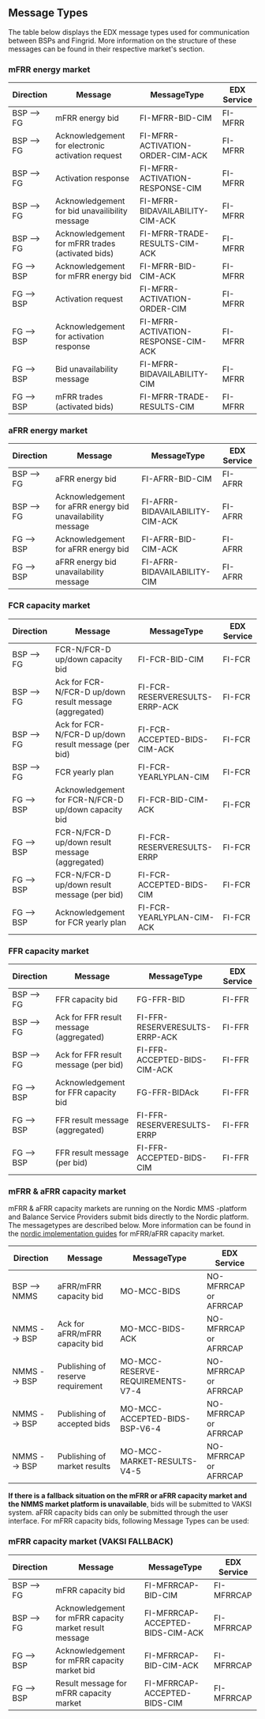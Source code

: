 ## Message Types

The table below displays the EDX message types used for communication between BSPs and Fingrid. More information on the structure of these messages can be found in their respective market's section.

### mFRR energy market

| Direction | Message  | MessageType | EDX Service |
|----------|----------|----------|----------|
| BSP --> FG | mFRR energy bid | FI-MFRR-BID-CIM | FI-MFRR |
| BSP --> FG | Acknowledgement for electronic activation request | FI-MFRR-ACTIVATION-ORDER-CIM-ACK | FI-MFRR |
| BSP --> FG | Activation response | FI-MFRR-ACTIVATION-RESPONSE-CIM | FI-MFRR |
| BSP --> FG | Acknowledgement for bid unavailibility message | FI-MFRR-BIDAVAILABILITY-CIM-ACK | FI-MFRR |
| BSP --> FG | Acknowledgement for mFRR trades (activated bids) | FI-MFRR-TRADE-RESULTS-CIM-ACK | FI-MFRR |
| FG --> BSP | Acknowledgement for mFRR energy bid | FI-MFRR-BID-CIM-ACK | FI-MFRR |
| FG --> BSP | Activation request | FI-MFRR-ACTIVATION-ORDER-CIM | FI-MFRR |
| FG --> BSP | Acknowledgement for activation response | FI-MFRR-ACTIVATION-RESPONSE-CIM-ACK | FI-MFRR |
| FG --> BSP | Bid unavailability message | FI-MFRR-BIDAVAILABILITY-CIM | FI-MFRR |
| FG --> BSP | mFRR trades (activated bids)| FI-MFRR-TRADE-RESULTS-CIM | FI-MFRR |

### aFRR energy market

| Direction | Message  | MessageType | EDX Service |
|----------|----------|----------|----------|
| BSP --> FG | aFRR energy bid | FI-AFRR-BID-CIM | FI-AFRR |
| BSP --> FG | Acknowledgement for aFRR energy bid unavailability message | FI-AFRR-BIDAVAILABILITY-CIM-ACK | FI-AFRR |
| FG --> BSP | Acknowledgement for aFRR energy bid | FI-AFRR-BID-CIM-ACK | FI-AFRR |
| FG --> BSP | aFRR energy bid unavailability message | FI-AFRR-BIDAVAILABILITY-CIM | FI-AFRR |

### FCR capacity market

| Direction | Message  | MessageType | EDX Service |
|----------|----------|----------|----------|
| BSP --> FG | FCR-N/FCR-D up/down capacity bid | FI-FCR-BID-CIM | FI-FCR |
| BSP --> FG | Ack for FCR-N/FCR-D up/down result message (aggregated) | FI-FCR-RESERVERESULTS-ERRP-ACK | FI-FCR |
| BSP --> FG | Ack for FCR-N/FCR-D up/down result message (per bid) | FI-FCR-ACCEPTED-BIDS-CIM-ACK | FI-FCR |
| BSP --> FG | FCR yearly plan | FI-FCR-YEARLYPLAN-CIM | FI-FCR |
| FG --> BSP | Acknowledgement for FCR-N/FCR-D up/down capacity bid | FI-FCR-BID-CIM-ACK | FI-FCR |
| FG --> BSP | FCR-N/FCR-D up/down result message (aggregated) | FI-FCR-RESERVERESULTS-ERRP | FI-FCR |
| FG --> BSP | FCR-N/FCR-D up/down result message (per bid) | FI-FCR-ACCEPTED-BIDS-CIM  | FI-FCR |
| FG --> BSP | Acknowledgement for FCR yearly plan  | FI-FCR-YEARLYPLAN-CIM-ACK | FI-FCR |

### FFR capacity market

| Direction | Message  | MessageType | EDX Service |
|----------|----------|----------|----------|
| BSP --> FG | FFR capacity bid | FG-FFR-BID | FI-FFR |
| BSP --> FG | Ack for FFR result message (aggregated) | FI-FFR-RESERVERESULTS-ERRP-ACK | FI-FFR |
| BSP --> FG | Ack for FFR result message (per bid) | FI-FFR-ACCEPTED-BIDS-CIM-ACK | FI-FFR |
| FG --> BSP | Acknowledgement for FFR capacity bid | FG-FFR-BIDAck | FI-FFR |
| FG --> BSP | FFR result message (aggregated) | FI-FFR-RESERVERESULTS-ERRP | FI-FFR |
| FG --> BSP | FFR result message (per bid) | FI-FFR-ACCEPTED-BIDS-CIM  | FI-FFR |

### mFRR & aFRR capacity market
mFRR & aFRR capacity markets are running on the Nordic MMS -platform and Balance Service Providers submit bids directly to the Nordic platform. The messagetypes are described below. More information can be found in the [nordic implementation guides](https://nordicbalancingmodel.net/implementation-guides/) for mFRR/aFRR capacity market.

| Direction | Message  | MessageType | EDX Service |
|----------|----------|----------|----------|
| BSP --> NMMS | aFRR/mFRR capacity bid | MO-MCC-BIDS | NO-MFRRCAP or AFRRCAP |
| NMMS --> BSP | Ack for aFRR/mFRR capacity bid | MO-MCC-BIDS-ACK | NO-MFRRCAP or AFRRCAP |
| NMMS --> BSP | Publishing of reserve requirement | MO-MCC-RESERVE-REQUIREMENTS-V7-4 | NO-MFRRCAP or AFRRCAP |
| NMMS --> BSP | Publishing of accepted bids | MO-MCC-ACCEPTED-BIDS-BSP-V6-4 | NO-MFRRCAP or AFRRCAP |
| NMMS --> BSP | Publishing of market results | MO-MCC-MARKET-RESULTS-V4-5 | NO-MFRRCAP or AFRRCAP |


**If there is a fallback situation on the mFRR or aFRR capacity market and the NMMS market platform is unavailable**, bids will be submitted to VAKSI system. aFRR capacity bids can only be submitted through the user interface. For mFRR capacity bids, following Message Types can be used: 

### mFRR capacity market (VAKSI FALLBACK)

| Direction | Message  | MessageType | EDX Service |
|----------|----------|----------|----------|
| BSP --> FG | mFRR capacity bid | FI-MFRRCAP-BID-CIM | FI-MFRRCAP |
| BSP --> FG | Acknowledgement for mFRR capacity market result message | FI-MFRRCAP-ACCEPTED-BIDS-CIM-ACK | FI-MFRRCAP |
| FG --> BSP | Acknowledgement for mFRR capacity market bid | FI-MFRRCAP-BID-CIM-ACK | FI-MFRRCAP |
| FG --> BSP | Result message for mFRR capacity market | FI-MFRRCAP-ACCEPTED-BIDS-CIM | FI-MFRRCAP |





